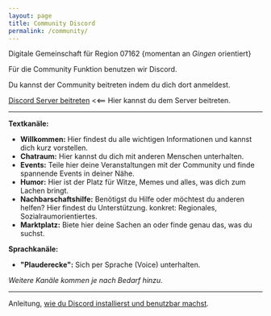 ```yaml
---
layout: page 
title: Community Discord 
permalink: /community/ 
---
```


Digitale Gemeinschaft für Region 07162 {momentan an *Gingen* orientiert}

Für die Community Funktion benutzen wir Discord. 

Du kannst der Community beitreten indem du dich dort anmeldest. 

[Discord Server beitreten](https://discord.gg/RdZjDPBmcV) <<== Hier kannst du dem Server beitreten.

----

**Textkanäle:**

- **Willkommen:** Hier findest du alle wichtigen Informationen und kannst dich kurz vorstellen.
- **Chatraum:** Hier kannst du dich mit anderen Menschen unterhalten.
- **Events:** Teile hier deine Veranstaltungen mit der Community und finde spannende Events in deiner Nähe.
- **Humor:** Hier ist der Platz für Witze, Memes und alles, was dich zum Lachen bringt.
- **Nachbarschaftshilfe:** Benötigst du Hilfe oder möchtest du anderen helfen? Hier findest du Unterstützung. konkret: Regionales, Sozialraumorientiertes.
- **Marktplatz:** Biete hier deine Sachen an oder finde genau das, was du suchst.

**Sprachkanäle:**

- **"Plauderecke":** Sich per Sprache (Voice) unterhalten.

*Weitere Kanäle kommen je nach Bedarf hinzu.*

----

Anleitung, [wie du Discord installierst und benutzbar machst](/discord/). 


